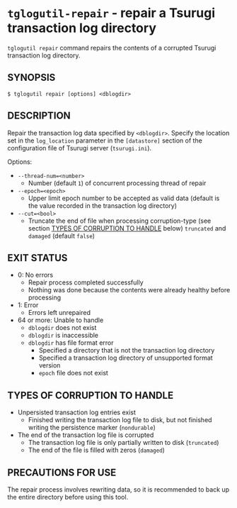 # `tglogutil-repair` - repair a Tsurugi transaction log directory

`tglogutil repair` command repairs the contents of a corrupted Tsurugi transaction log directory.

## SYNOPSIS

```
$ tglogutil repair [options] <dblogdir>
```

## DESCRIPTION

Repair the transaction log data specified by `<dblogdir>`.
Specify the location set in the `log_location` parameter in the `[datastore]` section of the configuration file of Tsurugi server (`tsurugi.ini`).

Options:
* `--thread-num=<number>`
    * Number (default `1`) of concurrent processing thread of repair
* `--epoch=<epoch>`
    * Upper limit epoch number to be accepted as valid data (default is the value recorded in the transaction log directory)
* `--cut=<bool>`
    * Truncate the end of file when processing corruption-type (see section [TYPES OF CORRUPTION TO HANDLE](#types-of-corruption-to-handle) below) `truncated` and `damaged` (default `false`)

## EXIT STATUS

* 0: No errors
    * Repair process completed successfully
    * Nothing was done because the contents were already healthy before processing
* 1: Error
    * Errors left unrepaired
* 64 or more: Unable to handle
    * `dblogdir` does not exist
    * `dblogdir` is inaccessible
    * `dblogdir` has file format error
        * Specified a directory that is not the transaction log directory
        * Specified a transaction log directory of unsupported format version
        * `epoch` file does not exist

## TYPES OF CORRUPTION TO HANDLE

* Unpersisted transaction log entries exist
    * Finished writing the transaction log file to disk, but not finished writing the persistence marker (`nondurable`)
* The end of the transaction log file is corrupted
    * The transaction log file is only partially written to disk (`truncated`)
    * The end of the file is filled with zeros (`damaged`)

## PRECAUTIONS FOR USE

The repair process involves rewriting data, so it is recommended to back up the entire directory before using this tool.
